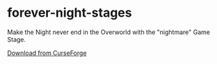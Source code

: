 # forever-night-stages
Make the Night never end in the Overworld with the "nightmare" Game Stage.

[Download from CurseForge](https://www.curseforge.com/minecraft/mc-mods/forever-night-stages)